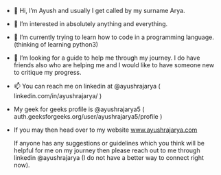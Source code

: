 - 👋 Hi, I’m Ayush and usually I get called by my surname Arya.
- 👀 I’m interested in absolutely anything and everything.
- 🌱 I’m currently trying to learn how to code in a programming language. (thinking of learning python3)
- 💞️ I’m looking for a guide to help me through my journey. I do have friends also who are helping me and I would like to have someone new to critique my progress.
- 📫 You can reach me on linkedin at @ayushrajarya ( linkedin.com/in/ayushrajarya/ )
- My geek for geeks profile is @ayushrajarya5 ( auth.geeksforgeeks.org/user/ayushrajarya5/profile )
- If you may then head over to my website www.ayushrajarya.com

    If anyone has any suggestions or guidelines which you think will be helpful for me on my journey then please reach out to me through linkedin @ayushrajarya (I do not have a better way to connect right now). 

<!---
ayushrajarya/ayushrajarya is a ✨ special ✨ repository because its `README.md` (this file) appears on your GitHub profile.
You can click the Preview link to take a look at your changes.
--->
